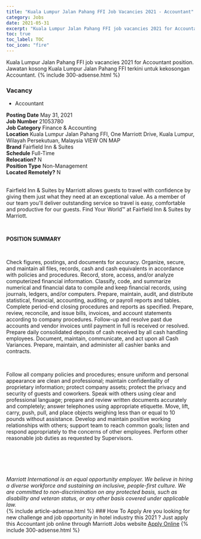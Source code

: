 ```yaml
---
title: "Kuala Lumpur Jalan Pahang FFI Job Vacancies 2021 - Accountant" 
category: Jobs 
date: 2021-05-31 
excerpt: "Kuala Lumpur Jalan Pahang FFI job vacancies 2021 for Accountant position. Jawatan kosong Kuala Lumpur Jalan Pahang FFI terkini untuk kekosongan Accountant." 
toc: true 
toc_label: TOC 
toc_icon: "fire" 
--- 
```


Kuala Lumpur Jalan Pahang FFI job vacancies 2021 for Accountant position. Jawatan kosong Kuala Lumpur Jalan Pahang FFI terkini untuk kekosongan Accountant. 
{% include 300-adsense.html %} 
### Vacancy 
- Accountant 
<div><div><b>Posting Date</b> May 31, 2021<br><b>Job Number</b> 21053780<br><b>Job Category</b> Finance &amp; Accounting<br><b>Location</b> Kuala Lumpur Jalan Pahang FFI, One Marriott Drive, Kuala Lumpur, Wilayah Persekutuan, Malaysia VIEW ON MAP<br><b>Brand</b> Fairfield Inn &amp; Suites<br><b>Schedule</b> Full-Time<br><b>Relocation?</b> N<br><b>Position Type</b> Non-Management<br><b>Located Remotely?</b> N<br><br><p>Fairfield Inn &amp; Suites by Marriott allows guests to travel with confidence by giving them just what they need at an exceptional value. As a member of our team you'll deliver outstanding service so travel is easy, comfortable and productive for our guests. Find Your World&#8482; at Fairfield Inn &amp; Suites by Marriott.</p><br></div><div> <p><strong>POSITION SUMMARY</strong></p> <p>&#160;</p> <p>Check figures, postings, and documents for accuracy. Organize, secure, and maintain all files, records, cash and cash equivalents in accordance with policies and procedures. Record, store, access, and/or analyze computerized financial information. Classify, code, and summarize numerical and financial data to compile and keep financial records, using journals, ledgers, and/or computers. Prepare, maintain, audit, and distribute statistical, financial, accounting, auditing, or payroll reports and tables. Complete period-end closing procedures and reports as specified. Prepare, review, reconcile, and issue bills, invoices, and account statements according to company procedures. Follow-up and resolve past due accounts and vendor invoices until payment in full is received or resolved. Prepare daily consolidated deposits of cash received by all cash handling employees. Document, maintain, communicate, and act upon all Cash Variances. Prepare, maintain, and administer all cashier banks and contracts.</p> <p>&#160;</p> <p>Follow all company policies and procedures; ensure uniform and personal appearance are clean and professional; maintain confidentiality of proprietary information; protect company assets; protect the privacy and security of guests and coworkers. Speak with others using clear and professional language; prepare and review written documents accurately and completely; answer telephones using appropriate etiquette. Move, lift, carry, push, pull, and place objects weighing less than or equal to 10 pounds without assistance. Develop and maintain positive working relationships with others; support team to reach common goals; listen and respond appropriately to the concerns of other employees. Perform other reasonable job duties as requested by Supervisors.</p> <p>&#160;</p> <p>&#160;</p> </div> <div> &#160;</div> <em>Marriott International is an equal opportunity employer.&#160;We believe in hiring a diverse workforce and sustaining an inclusive, people-first culture.&#160;We are committed to non-discrimination on&#160;any&#160;protected&#160;basis, such as disability and veteran status, or any other basis covered under applicable law.</em><br></div> 
{% include article-adsense.html %} 
### How To Apply 
Are you looking for new challenge and job opportunity in hotel industry this 2021 ?
Just apply this Accountant job online through Marriott Jobs website 
<a href="https://jobs.marriott.com/marriott/jobs/21053780?lang=en-us" class="btn btn--info" target="_blank" rel="nofollow noopenner">Apply Online</a> 
{% include 300-adsense.html %} 